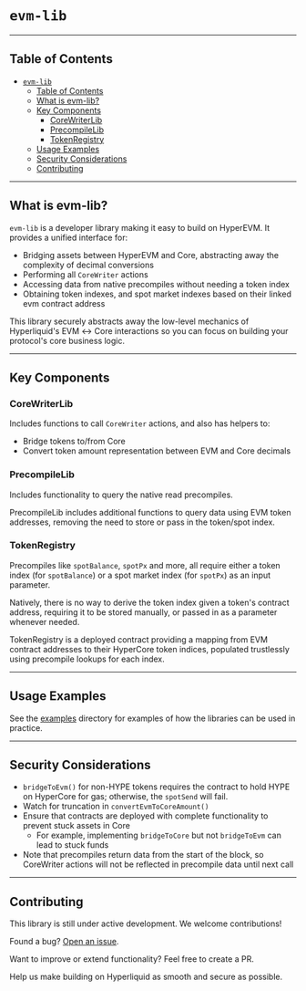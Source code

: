 # `evm-lib`

---

## Table of Contents

- [`evm-lib`](#evm-lib)
  - [Table of Contents](#table-of-contents)
  - [What is evm-lib?](#what-is-evm-lib)
  - [Key Components](#key-components)
    - [CoreWriterLib](#corewriterlib)
    - [PrecompileLib](#precompilelib)
    - [TokenRegistry](#tokenregistry)
  - [Usage Examples](#usage-examples)
  - [Security Considerations](#security-considerations)
  - [Contributing](#contributing)

---

## What is evm-lib?

`evm-lib` is a developer library making it easy to build on HyperEVM. It provides a unified interface for:

* Bridging assets between HyperEVM and Core, abstracting away the complexity of decimal conversions
* Performing all `CoreWriter` actions
* Accessing data from native precompiles without needing a token index
* Obtaining token indexes, and spot market indexes based on their linked evm contract address

This library securely abstracts away the low-level mechanics of Hyperliquid's EVM ↔ Core interactions so you can focus on building your protocol's core business logic.

---

## Key Components

### CoreWriterLib

Includes functions to call `CoreWriter` actions, and also has helpers to:

* Bridge tokens to/from Core
* Convert token amount representation between EVM and Core decimals

### PrecompileLib

Includes functionality to query the native read precompiles. 

PrecompileLib includes additional functions to query data using EVM token addresses, removing the need to store or pass in the token/spot index. 

### TokenRegistry

Precompiles like `spotBalance`, `spotPx` and more, all require either a token index (for `spotBalance`) or a spot market index (for `spotPx`) as an input parameter.

Natively, there is no way to derive the token index given a token's contract address, requiring it to be stored manually, or passed in as a parameter whenever needed.

TokenRegistry is a deployed contract providing a mapping from EVM contract addresses to their HyperCore token indices, populated trustlessly using precompile lookups for each index.

---

## Usage Examples

See the [examples](./src/examples/) directory for examples of how the libraries can be used in practice.

---

## Security Considerations

* `bridgeToEvm()` for non-HYPE tokens requires the contract to hold HYPE on HyperCore for gas; otherwise, the `spotSend` will fail.
* Watch for truncation in `convertEvmToCoreAmount()`
* Ensure that contracts are deployed with complete functionality to prevent stuck assets in Core
  * For example, implementing `bridgeToCore` but not `bridgeToEvm` can lead to stuck funds
* Note that precompiles return data from the start of the block, so CoreWriter actions will not be reflected in precompile data until next call

---

## Contributing
This library is still under active development. We welcome contributions!

Found a bug? [Open an issue](https://github.com/hyperliquid-dev/evm-lib/issues).

Want to improve or extend functionality? Feel free to create a PR.

Help us make building on Hyperliquid as smooth and secure as possible.
